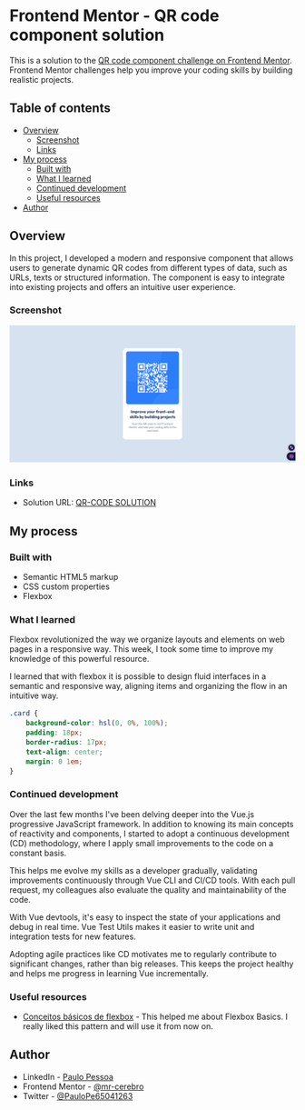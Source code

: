 # Frontend Mentor - QR code component solution

This is a solution to the [QR code component challenge on Frontend Mentor](https://www.frontendmentor.io/challenges/qr-code-component-iux_sIO_H). Frontend Mentor challenges help you improve your coding skills by building realistic projects. 

## Table of contents

- [Overview](#overview)
  - [Screenshot](#screenshot)
  - [Links](#links)
- [My process](#my-process)
  - [Built with](#built-with)
  - [What I learned](#what-i-learned)
  - [Continued development](#continued-development)
  - [Useful resources](#useful-resources)
- [Author](#author)

## Overview

In this project, I developed a modern and responsive component that allows users to generate dynamic QR codes from different types of data, such as URLs, texts or structured information. The component is easy to integrate into existing projects and offers an intuitive user experience.

### Screenshot

![Screenshot](./images/screencapture.png)

### Links

- Solution URL: [QR-CODE SOLUTION](https://qr-code-component-gold-mu.vercel.app/)

## My process

### Built with

- Semantic HTML5 markup
- CSS custom properties
- Flexbox

### What I learned

Flexbox revolutionized the way we organize layouts and elements on web pages in a responsive way. This week, I took some time to improve my knowledge of this powerful resource.

I learned that with flexbox it is possible to design fluid interfaces in a semantic and responsive way, aligning items and organizing the flow in an intuitive way.

```css
.card {
    background-color: hsl(0, 0%, 100%);
    padding: 18px;
    border-radius: 17px;
    text-align: center;
    margin: 0 1em;
}
```

### Continued development

Over the last few months I've been delving deeper into the Vue.js progressive JavaScript framework. In addition to knowing its main concepts of reactivity and components, I started to adopt a continuous development (CD) methodology, where I apply small improvements to the code on a constant basis.

This helps me evolve my skills as a developer gradually, validating improvements continuously through Vue CLI and CI/CD tools. With each pull request, my colleagues also evaluate the quality and maintainability of the code.

With Vue devtools, it's easy to inspect the state of your applications and debug in real time. Vue Test Utils makes it easier to write unit and integration tests for new features.

Adopting agile practices like CD motivates me to regularly contribute to significant changes, rather than big releases. This keeps the project healthy and helps me progress in learning Vue incrementally.

### Useful resources

- [Conceitos básicos de flexbox](https://developer.mozilla.org/pt-BR/docs/Web/CSS/CSS_flexible_box_layout/Basic_concepts_of_flexbox) - This helped me about Flexbox Basics. I really liked this pattern and will use it from now on.

## Author

- LinkedIn - [Paulo Pessoa](https://www.linkedin.com/in/mr-cerebro/)
- Frontend Mentor - [@mr-cerebro](https://www.frontendmentor.io/profile/mr-cerebro)
- Twitter - [@PauloPe65041263](https://twitter.com/PauloPe65041263)
